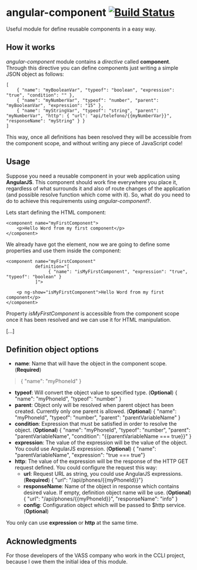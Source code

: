 # angular-component [![Build Status](https://travis-ci.org/pablolazaro/angular-component.svg?branch=master)](https://travis-ci.org/pablolazaro/angular-component)

Useful module for define reusable components in a easy way.

## How it works

*angular-component* module contains a *directive* called **component**. Through this directive you can define components just writing a simple JSON object as follows:

    [
        { "name": "myBooleanVar", "typeof": "boolean", "expression": "true", "condition": "" },
        { "name": "myNumberVar", "typeof": "number", "parent": "myBooleanVar", "expression": "15" },
        { "name": "myStringVar", "typeof": "string", "parent": "myNumberVar", "http": { "url": "api/telefono/{{myNumberVar}}", "responseName": "myString" } }
    ]

This way, once all definitions has been resolved they will be accessible from the component scope, and without writing any piece of  JavaScript code!

## Usage

Suppose you need a reusable component in your web application using **AngularJS**.
This component should work fine everywhere you place it, regardless of what surrounds it and also of route changes of the application (and possible resolve function which come with it).
So, what do you need to do to achieve this requirements using *angular-component*?.

Lets start defining the HTML component:

    <component name="myFirstComponent">
        <p>Hello Word from my first component</p>
    </component>

We already have got the element, now we are going to define some properties and use them inside the component:

    <component name="myFirstComponent" 
               definition="[
                    { "name": "isMyFirstComponent", "expression": "true", "typeof": "boolean" }
               ]">
               
        <p ng-show="isMyFirstComponent">Hello Word from my first component</p>
    </component>

Property *isMyFirstComponent* is accessible from the component scope once it has been resolved and we can use it for HTML manipulation.

[...]

## Definition object options

 - **name**: Name that will have the object in the component scope. (**Required**)
> { "name": "myPhoneId" }
 - **typeof**: Will convert the object value to specified type. (**Optional**)
		 { "name": "myPhoneId", "typeof": "number" }
 - **parent**: Object only will be resolved when parent object has been created. Currently only one parent is allowed. (**Optional**)
		 { "name": "myPhoneId", "typeof": "number", "parent": "parentVariableName" }
 - **condition**: Expression that must be satisfied in order to resolve the object. (**Optional**)
		 { "name": "myPhoneId", "typeof": "number", "parent": "parentVariableName", "condition": "{{parentVariableName === true}}" }
 - **expression**: The value of the expression will be the value of the object. You could use AngularJS expression. (**Optional**)
		{ "name": "parentVariableName", "expression": "true === true"}
 - **http**: The value of the expression will be the response of the HTTP GET request defined. You could configure the request this way:
	- **url**: Request URL as string, you could use AngularJS expressions. (**Required**)
			 { "url": "/api/phones/{{myPhoneId}}"}
	- **responseName**: Name of the object in response which contains desired value. If empty, definition object name will be use. (**Optional**)
			 { "url": "/api/phones/{{myPhoneId}}", "responseName": "info" }
	- **config**: Configuration object which will be passed to $http service. (**Optional**)

You only can use **expression** or **http** at the same time.

## Acknowledgments

For those developers of the VASS company who work in the CCLI project, because I owe them the initial idea of this module.
